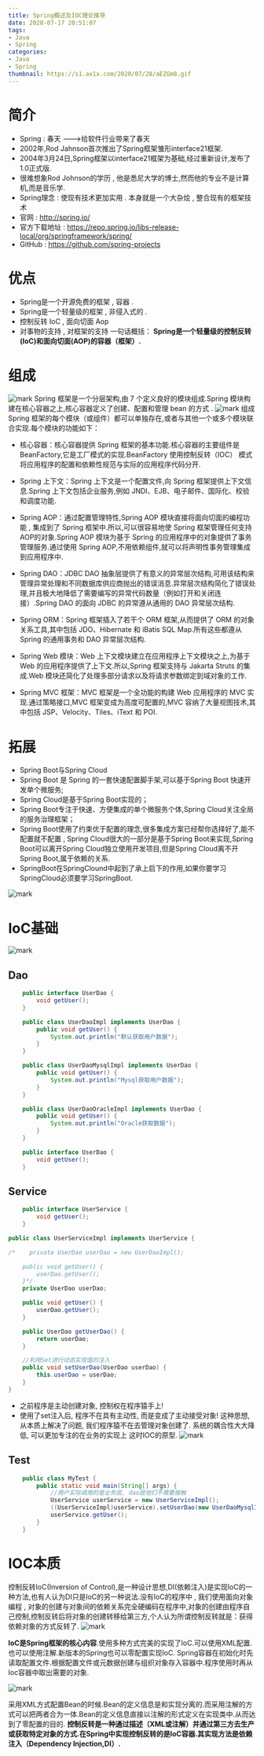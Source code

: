 ```yaml
---
title: Spring概述及IOC理论推导
date: 2020-07-17 20:51:07
tags:
- Java
- Spring
categories: 
- Java
- Spring
thumbnail: https://s1.ax1x.com/2020/07/28/aEZGm8.gif
---
```

# 简介
- Spring : 春天 --->给软件行业带来了春天
- 2002年,Rod Jahnson首次推出了Spring框架雏形interface21框架.
- 2004年3月24日,Spring框架以interface21框架为基础,经过重新设计,发布了1.0正式版.
- 很难想象Rod Johnson的学历 , 他是悉尼大学的博士,然而他的专业不是计算机,而是音乐学.
- Spring理念 : 使现有技术更加实用 . 本身就是一个大杂烩 , 整合现有的框架技术
- 官网 : http://spring.io/
- 官方下载地址 : https://repo.spring.io/libs-release-local/org/springframework/spring/
- GitHub : https://github.com/spring-projects

# 优点
- Spring是一个开源免费的框架 , 容器  .
- Spring是一个轻量级的框架 , 非侵入式的 .
- 控制反转 IoC  , 面向切面 Aop
- 对事物的支持 , 对框架的支持
一句话概括：
**Spring是一个轻量级的控制反转(IoC)和面向切面(AOP)的容器（框架）.**

# 组成
![mark](http://image.codingce.com.cn/blog/20200718/064149134.png)
Spring 框架是一个分层架构,由 7 个定义良好的模块组成.Spring 模块构建在核心容器之上,核心容器定义了创建、配置和管理 bean 的方式 .
![mark](http://image.codingce.com.cn/blog/20200718/064448436.png)
组成 Spring 框架的每个模块（或组件）都可以单独存在,或者与其他一个或多个模块联合实现.每个模块的功能如下：

- 核心容器：核心容器提供 Spring 框架的基本功能.核心容器的主要组件是 BeanFactory,它是工厂模式的实现.BeanFactory 使用控制反转（IOC） 模式将应用程序的配置和依赖性规范与实际的应用程序代码分开.
- Spring 上下文：Spring 上下文是一个配置文件,向 Spring 框架提供上下文信息.Spring 上下文包括企业服务,例如 JNDI、EJB、电子邮件、国际化、校验和调度功能.
- Spring AOP：通过配置管理特性,Spring AOP 模块直接将面向切面的编程功能 , 集成到了 Spring 框架中.所以,可以很容易地使 Spring 框架管理任何支持 AOP的对象.Spring AOP 模块为基于 Spring 的应用程序中的对象提供了事务管理服务.通过使用 Spring AOP,不用依赖组件,就可以将声明性事务管理集成到应用程序中.

- Spring DAO：JDBC DAO 抽象层提供了有意义的异常层次结构,可用该结构来管理异常处理和不同数据库供应商抛出的错误消息.异常层次结构简化了错误处理,并且极大地降低了需要编写的异常代码数量（例如打开和关闭连接）.Spring DAO 的面向 JDBC 的异常遵从通用的 DAO 异常层次结构.

- Spring ORM：Spring 框架插入了若干个 ORM 框架,从而提供了 ORM 的对象关系工具,其中包括 JDO、Hibernate 和 iBatis SQL Map.所有这些都遵从 Spring 的通用事务和 DAO 异常层次结构.

- Spring Web 模块：Web 上下文模块建立在应用程序上下文模块之上,为基于 Web 的应用程序提供了上下文.所以,Spring 框架支持与 Jakarta Struts 的集成.Web 模块还简化了处理多部分请求以及将请求参数绑定到域对象的工作.

- Spring MVC 框架：MVC 框架是一个全功能的构建 Web 应用程序的 MVC 实现.通过策略接口,MVC 框架变成为高度可配置的,MVC 容纳了大量视图技术,其中包括 JSP、Velocity、Tiles、iText 和 POI.

# 拓展

- Spring Boot与Spring Cloud
- Spring Boot 是 Spring 的一套快速配置脚手架,可以基于Spring Boot 快速开发单个微服务;
- Spring Cloud是基于Spring Boot实现的；
- Spring Boot专注于快速、方便集成的单个微服务个体,Spring Cloud关注全局的服务治理框架；
- Spring Boot使用了约束优于配置的理念,很多集成方案已经帮你选择好了,能不配置就不配置 , Spring Cloud很大的一部分是基于Spring Boot来实现,Spring Boot可以离开Spring Cloud独立使用开发项目,但是Spring Cloud离不开Spring Boot,属于依赖的关系.
- SpringBoot在SpringClound中起到了承上启下的作用,如果你要学习SpringCloud必须要学习SpringBoot.

![mark](http://image.codingce.com.cn/blog/20200718/064642921.png)

# IoC基础
![mark](http://image.codingce.com.cn/blog/20200718/070239568.png)

## Dao
```java
    public interface UserDao {
        void getUser();
    }
```

```java
    public class UserDaoImpl implements UserDao {
        public void getUser() {
            System.out.println("默认获取用户数据");
        }
    }
```

```java
    public class UserDaoMysqlImpl implements UserDao {
        public void getUser() {
            System.out.println("Mysql获取用户数据");
        }
    }
```

```java
    public class UserDaoOracleImpl implements UserDao {
        public void getUser() {
            System.out.println("Oracle获取数据");
        }
    }
```

```java
    public interface UserDao {
        void getUser();
    }
```

## Service
```java
    public interface UserService {
        void getUser();
    }
```

```java
public class UserServiceImpl implements UserService {

/*    private UserDao userDao = new UserDaoImpl();

    public void getUser() {
        userDao.getUser();
    }*/
    private UserDao userDao;

    public void getUser() {
        userDao.getUser();
    }

    public UserDao getUserDao() {
        return userDao;
    }

    //利用Set进行动态实现值的注入
    public void setUserDao(UserDao userDao) {
        this.userDao = userDao;
    }
}
```
- 之前程序是主动创建对象, 控制权在程序猿手上! 
- 使用了set注入后, 程序不在具有主动性, 而是变成了主动接受对象!
这种思想, 从本质上解决了问题, 我们程序猿不在去管理对象创建了. 系统的耦合性大大降低, 可以更加专注的在业务的实现上
这时IOC的原型.
![mark](http://image.codingce.com.cn/blog/20200718/075744519.png)

## Test
```java
    public class MyTest {
        public static void main(String[] args) {
            //用户实际调用的是业务层, dao层他们不需要接触
            UserService userService = new UserServiceImpl();
            ((UserServiceImpl)userService).setUserDao(new UserDaoMysqlImpl());
            userService.getUser();
        }
    }

```

# IOC本质
控制反转IoC(Inversion of Control),是一种设计思想,DI(依赖注入)是实现IoC的一种方法,也有人认为DI只是IoC的另一种说法.没有IoC的程序中 , 我们使用面向对象编程 , 对象的创建与对象间的依赖关系完全硬编码在程序中,对象的创建由程序自己控制,控制反转后将对象的创建转移给第三方,个人认为所谓控制反转就是：获得依赖对象的方式反转了.
![mark](http://image.codingce.com.cn/blog/20200718/080055564.png)

**IoC是Spring框架的核心内容**.使用多种方式完美的实现了IoC.可以使用XML配置.也可以使用注解.新版本的Spring也可以零配置实现IoC.
Spring容器在初始化时先读取配置文件.根据配置文件或元数据创建与组织对象存入容器中.程序使用时再从Ioc容器中取出需要的对象.

![mark](http://image.codingce.com.cn/blog/20200718/080221798.png)

采用XML方式配置Bean的时候.Bean的定义信息是和实现分离的.而采用注解的方式可以把两者合为一体.Bean的定义信息直接以注解的形式定义在实现类中.从而达到了零配置的目的.
**控制反转是一种通过描述（XML或注解）并通过第三方去生产或获取特定对象的方式.在Spring中实现控制反转的是IoC容器.其实现方法是依赖注入（Dependency Injection,DI）.**

